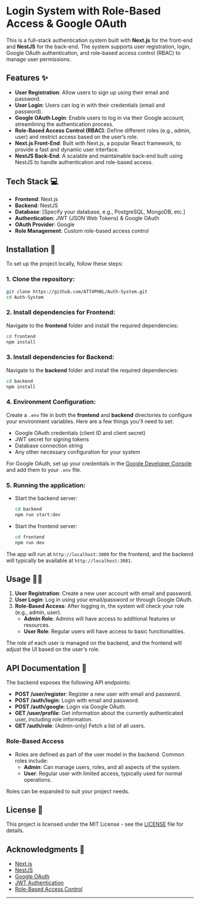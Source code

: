 # Login System with Role-Based Access & Google OAuth

This is a full-stack authentication system built with **Next.js** for the front-end and **NestJS** for the back-end. The system supports user registration, login, Google OAuth authentication, and role-based access control (RBAC) to manage user permissions.

## Features ✨
- **User Registration**: Allow users to sign up using their email and password.
- **User Login**: Users can log in with their credentials (email and password).
- **Google OAuth Login**: Enable users to log in via their Google account, streamlining the authentication process.
- **Role-Based Access Control (RBAC)**: Define different roles (e.g., admin, user) and restrict access based on the user’s role.
- **Next.js Front-End**: Built with Next.js, a popular React framework, to provide a fast and dynamic user interface.
- **NestJS Back-End**: A scalable and maintainable back-end built using NestJS to handle authentication and role-based access.

## Tech Stack 💻
- **Frontend**: Next.js
- **Backend**: NestJS
- **Database**: [Specify your database, e.g., PostgreSQL, MongoDB, etc.]
- **Authentication**: JWT (JSON Web Tokens) & Google OAuth
- **OAuth Provider**: Google
- **Role Management**: Custom role-based access control

## Installation 🚀

To set up the project locally, follow these steps:

### 1. Clone the repository:
```bash
git clone https://github.com/AT74PH0L/Auth-System.git
cd Auth-System
```

### 2. Install dependencies for Frontend:
Navigate to the **frontend** folder and install the required dependencies:
```bash
cd frontend
npm install
```

### 3. Install dependencies for Backend:
Navigate to the **backend** folder and install the required dependencies:
```bash
cd backend
npm install
```

### 4. Environment Configuration:
Create a `.env` file in both the **frontend** and **backend** directories to configure your environment variables. Here are a few things you'll need to set:

- Google OAuth credentials (client ID and client secret)
- JWT secret for signing tokens
- Database connection string
- Any other necessary configuration for your system

For Google OAuth, set up your credentials in the [Google Developer Console](https://console.developers.google.com/) and add them to your `.env` file.

### 5. Running the application:
- Start the backend server:
  ```bash
  cd backend
  npm run start:dev
  ```

- Start the frontend server:
  ```bash
  cd frontend
  npm run dev
  ```

The app will run at `http://localhost:3000` for the frontend, and the backend will typically be available at `http://localhost:3001`.

## Usage 👨‍💻

1. **User Registration**: Create a new user account with email and password.
2. **User Login**: Log in using your email/password or through Google OAuth.
3. **Role-Based Access**: After logging in, the system will check your role (e.g., admin, user). 
    - **Admin Role**: Admins will have access to additional features or resources.
    - **User Role**: Regular users will have access to basic functionalities.

The role of each user is managed on the backend, and the frontend will adjust the UI based on the user's role.

## API Documentation 📝

The backend exposes the following API endpoints:

- **POST /user/register**: Register a new user with email and password.
- **POST /auth/login**: Login with email and password.
- **POST /auth/google**: Login via Google OAuth.
- **GET /user/profile**: Get information about the currently authenticated user, including role information.
- **GET /auth/role**: (Admin-only) Fetch a list of all users.

### Role-Based Access
- Roles are defined as part of the user model in the backend. Common roles include:
  - **Admin**: Can manage users, roles, and all aspects of the system.
  - **User**: Regular user with limited access, typically used for normal operations.
  
Roles can be expanded to suit your project needs.

## License 📜

This project is licensed under the MIT License - see the [LICENSE](LICENSE) file for details.

## Acknowledgments 🙏
- [Next.js](https://nextjs.org/)
- [NestJS](https://nestjs.com/)
- [Google OAuth](https://developers.google.com/identity)
- [JWT Authentication](https://jwt.io/)
- [Role-Based Access Control](https://auth0.com/docs/authorization/rbac)

---

